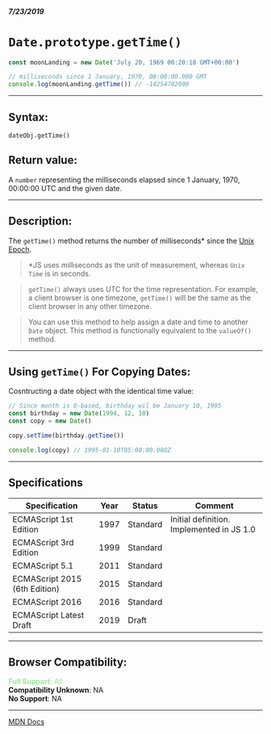 ##### 7/23/2019
# `Date.prototype.getTime()`

```js
const moonLanding = new Date('July 20, 1969 00:20:18 GMT+00:00')

// milliseconds since 1 January, 1970, 00:00:00.000 GMT
console.log(moonLanding.getTime()) // -14254782000
```

---

## Syntax:
`dateObj.getTime()`

## Return value:
A `number` representing the milliseconds elapsed since 1 January, 1970, 00:00:00 UTC and the given date.

---

## Description:
The `getTime()` method returns the number of milliseconds* since the [Unix Epoch](https://en.wikipedia.org/wiki/Unix_time).

  > *JS uses milliseconds as the unit of measurement, whereas `Unix Time` is in seconds.

  > `getTime()` always uses UTC for the time representation.  For example, a client browser is one timezone, `getTime()` will be the same as the client browser in any other timezone. 

  > You can use this method to help assign a date and time to another `Date` object.  This method is functionally equivalent to the `valueOf()` method.

---

## Using `getTime()` For Copying Dates:
Cosntructing a date object with the identical time value:

```js
// Since month is 0-based, birthday wil be January 10, 1995
const birthday = new Date(1994, 12, 10)
const copy = new Date()

copy.setTime(birthday.getTime()) 

console.log(copy) // 1995-01-10T05:00:00.000Z
```

---

## Specifications
| Specification | Year | Status | Comment |
|---|---|---|---|
| ECMAScript 1st Edition | 1997 | Standard | Initial definition. Implemented in JS 1.0 |
| ECMAScript 3rd Edition | 1999 | Standard |  |
| ECMAScript 5.1 | 2011 | Standard |  |
| ECMAScript 2015 (6th Edition) | 2015 | Standard |  |
| ECMAScript 2016 | 2016 | Standard |  |
| ECMAScript Latest Draft | 2019 | Draft |  |

---

## Browser Compatibility:

<span style="color: lightgreen">**Full Support**: All</span>  
**Compatibility Unknown**: NA  
**No Support**: NA

---

[MDN Docs](https://developer.mozilla.org/en-US/docs/Web/JavaScript/Reference/Global_Objects/Date/getTime)